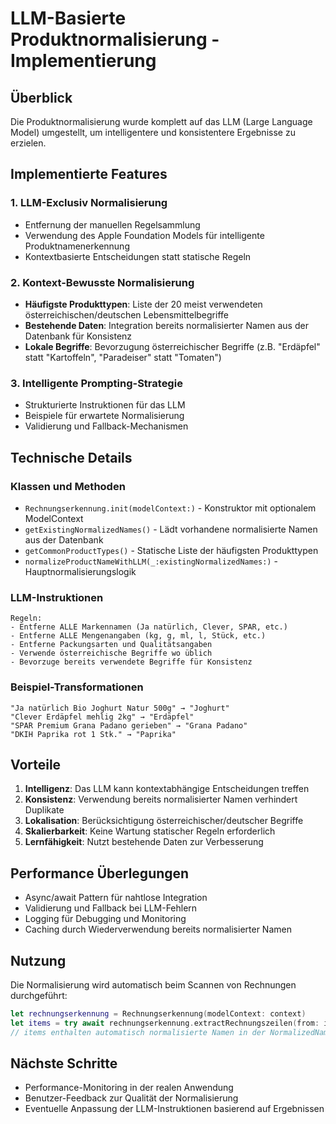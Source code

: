 # LLM-Basierte Produktnormalisierung - Implementierung

## Überblick

Die Produktnormalisierung wurde komplett auf das LLM (Large Language Model) umgestellt, um intelligentere und konsistentere Ergebnisse zu erzielen.

## Implementierte Features

### 1. LLM-Exclusiv Normalisierung

- Entfernung der manuellen Regelsammlung
- Verwendung des Apple Foundation Models für intelligente Produktnamenerkennung
- Kontextbasierte Entscheidungen statt statische Regeln

### 2. Kontext-Bewusste Normalisierung

- **Häufigste Produkttypen**: Liste der 20 meist verwendeten österreichischen/deutschen Lebensmittelbegriffe
- **Bestehende Daten**: Integration bereits normalisierter Namen aus der Datenbank für Konsistenz
- **Lokale Begriffe**: Bevorzugung österreichischer Begriffe (z.B. "Erdäpfel" statt "Kartoffeln", "Paradeiser" statt "Tomaten")

### 3. Intelligente Prompting-Strategie

- Strukturierte Instruktionen für das LLM
- Beispiele für erwartete Normalisierung
- Validierung und Fallback-Mechanismen

## Technische Details

### Klassen und Methoden

- `Rechnungserkennung.init(modelContext:)` - Konstruktor mit optionalem ModelContext
- `getExistingNormalizedNames()` - Lädt vorhandene normalisierte Namen aus der Datenbank
- `getCommonProductTypes()` - Statische Liste der häufigsten Produkttypen
- `normalizeProductNameWithLLM(_:existingNormalizedNames:)` - Hauptnormalisierungslogik

### LLM-Instruktionen

```
Regeln:
- Entferne ALLE Markennamen (Ja natürlich, Clever, SPAR, etc.)
- Entferne ALLE Mengenangaben (kg, g, ml, l, Stück, etc.)
- Entferne Packungsarten und Qualitätsangaben
- Verwende österreichische Begriffe wo üblich
- Bevorzuge bereits verwendete Begriffe für Konsistenz
```

### Beispiel-Transformationen

```
"Ja natürlich Bio Joghurt Natur 500g" → "Joghurt"
"Clever Erdäpfel mehlig 2kg" → "Erdäpfel"
"SPAR Premium Grana Padano gerieben" → "Grana Padano"
"DKIH Paprika rot 1 Stk." → "Paprika"
```

## Vorteile

1. **Intelligenz**: Das LLM kann kontextabhängige Entscheidungen treffen
2. **Konsistenz**: Verwendung bereits normalisierter Namen verhindert Duplikate
3. **Lokalisation**: Berücksichtigung österreichischer/deutscher Begriffe
4. **Skalierbarkeit**: Keine Wartung statischer Regeln erforderlich
5. **Lernfähigkeit**: Nutzt bestehende Daten zur Verbesserung

## Performance Überlegungen

- Async/await Pattern für nahtlose Integration
- Validierung und Fallback bei LLM-Fehlern
- Logging für Debugging und Monitoring
- Caching durch Wiederverwendung bereits normalisierter Namen

## Nutzung

Die Normalisierung wird automatisch beim Scannen von Rechnungen durchgeführt:

```swift
let rechnungserkennung = Rechnungserkennung(modelContext: context)
let items = try await rechnungserkennung.extractRechnungszeilen(from: image)
// items enthalten automatisch normalisierte Namen in der NormalizedName-Eigenschaft
```

## Nächste Schritte

- Performance-Monitoring in der realen Anwendung
- Benutzer-Feedback zur Qualität der Normalisierung
- Eventuelle Anpassung der LLM-Instruktionen basierend auf Ergebnissen
